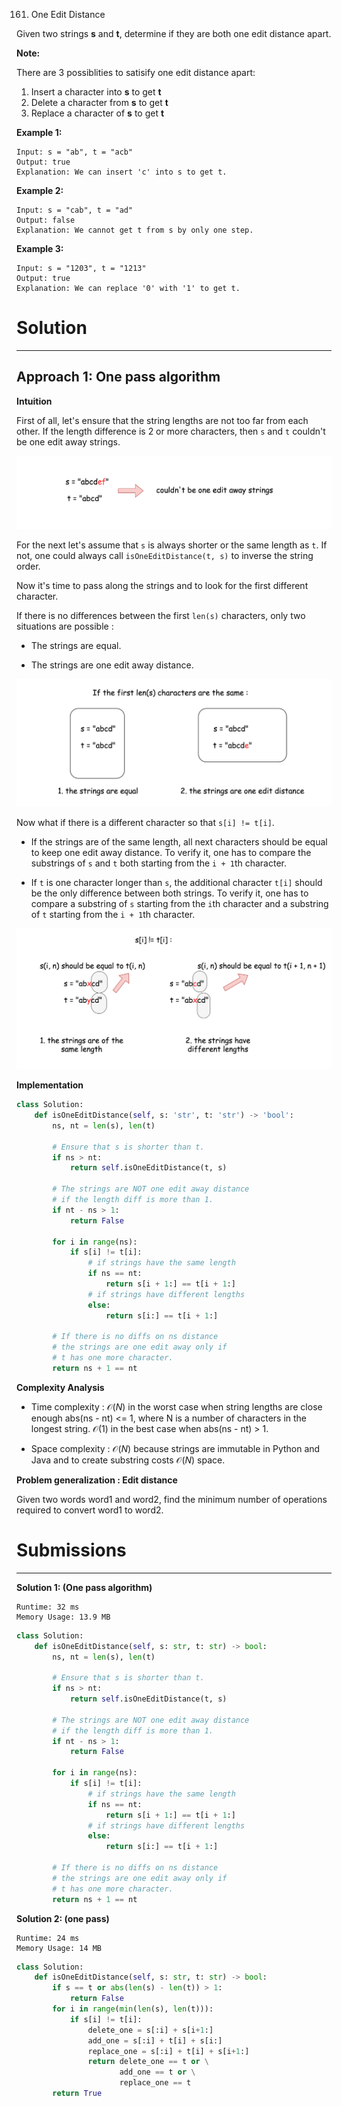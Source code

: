 161. One Edit Distance

Given two strings **s** and **t**, determine if they are both one edit distance apart.

**Note:**

There are 3 possiblities to satisify one edit distance apart:

1. Insert a character into **s** to get **t**
1. Delete a character from **s** to get **t**
1. Replace a character of **s** to get **t**

**Example 1:**
```
Input: s = "ab", t = "acb"
Output: true
Explanation: We can insert 'c' into s to get t.
```

**Example 2:**
```
Input: s = "cab", t = "ad"
Output: false
Explanation: We cannot get t from s by only one step.
```

**Example 3:**
```
Input: s = "1203", t = "1213"
Output: true
Explanation: We can replace '0' with '1' to get t.
```

# Solution
---
## Approach 1: One pass algorithm
**Intuition**

First of all, let's ensure that the string lengths are not too far from each other. If the length difference is 2 or more characters, then `s` and `t` couldn't be one edit away strings.

![161_one_away.png](img/161_one_away.png)

For the next let's assume that `s` is always shorter or the same length as `t`. If not, one could always call `isOneEditDistance(t, s)` to inverse the string order.

Now it's time to pass along the strings and to look for the first different character.

If there is no differences between the first `len(s)` characters, only two situations are possible :

* The strings are equal.

* The strings are one edit away distance.

![161_pic2.png](img/161_pic2.png)

Now what if there is a different character so that `s[i] != t[i]`.

* If the strings are of the same length, all next characters should be equal to keep one edit away distance. To verify it, one has to compare the substrings of `s` and `t` both starting from the `i + 1`th character.

* If `t` is one character longer than `s`, the additional character `t[i]` should be the only difference between both strings. To verify it, one has to compare a substring of `s` starting from the `i`th character and a substring of `t` starting from the `i + 1`th character.

![161_pic3.png](img/161_pic3.png)

**Implementation**

```python
class Solution:
    def isOneEditDistance(self, s: 'str', t: 'str') -> 'bool':
        ns, nt = len(s), len(t)

        # Ensure that s is shorter than t.
        if ns > nt:
            return self.isOneEditDistance(t, s)

        # The strings are NOT one edit away distance  
        # if the length diff is more than 1.
        if nt - ns > 1:
            return False

        for i in range(ns):
            if s[i] != t[i]:
                # if strings have the same length
                if ns == nt:
                    return s[i + 1:] == t[i + 1:]
                # if strings have different lengths
                else:
                    return s[i:] == t[i + 1:]
        
        # If there is no diffs on ns distance
        # the strings are one edit away only if
        # t has one more character. 
        return ns + 1 == nt
```

**Complexity Analysis**

* Time complexity : $\mathcal{O}(N)$ in the worst case when string lengths are close enough abs(ns - nt) <= 1, where N is a number of characters in the longest string. $\mathcal{O}(1)$ in the best case when abs(ns - nt) > 1.

* Space complexity : $\mathcal{O}(N)$ because strings are immutable in Python and Java and to create substring costs $\mathcal{O}(N)$ space.

**Problem generalization : Edit distance**

Given two words word1 and word2, find the minimum number of operations required to convert word1 to word2.

# Submissions
---
**Solution 1: (One pass algorithm)**
```
Runtime: 32 ms
Memory Usage: 13.9 MB
```
```python
class Solution:
    def isOneEditDistance(self, s: str, t: str) -> bool:
        ns, nt = len(s), len(t)

        # Ensure that s is shorter than t.
        if ns > nt:
            return self.isOneEditDistance(t, s)

        # The strings are NOT one edit away distance  
        # if the length diff is more than 1.
        if nt - ns > 1:
            return False

        for i in range(ns):
            if s[i] != t[i]:
                # if strings have the same length
                if ns == nt:
                    return s[i + 1:] == t[i + 1:]
                # if strings have different lengths
                else:
                    return s[i:] == t[i + 1:]
        
        # If there is no diffs on ns distance
        # the strings are one edit away only if
        # t has one more character. 
        return ns + 1 == nt
```

**Solution 2: (one pass)**
```
Runtime: 24 ms
Memory Usage: 14 MB
```
```python
class Solution:
    def isOneEditDistance(self, s: str, t: str) -> bool:
        if s == t or abs(len(s) - len(t)) > 1:
            return False
        for i in range(min(len(s), len(t))):
            if s[i] != t[i]:
                delete_one = s[:i] + s[i+1:]
                add_one = s[:i] + t[i] + s[i:]
                replace_one = s[:i] + t[i] + s[i+1:]
                return delete_one == t or \
                       add_one == t or \
                       replace_one == t
        return True
```